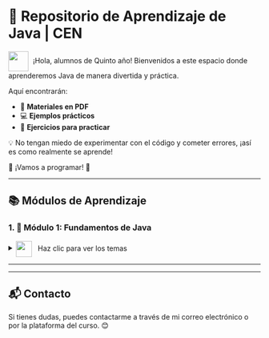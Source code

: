 # 🚀 Repositorio de Aprendizaje de Java   | CEN 

<img src="https://media.giphy.com/media/hvRJCLFzcasrR4ia7z/giphy.gif" width="40" height="40" style="vertical-align: middle; margin-right: 5px;"> ¡Hola, alumnos de Quinto año! Bienvenidos a este espacio donde aprenderemos Java de manera divertida y práctica.  

Aquí encontrarán:  
- 📄 **Materiales en PDF**   
- 💻 **Ejemplos prácticos**   
- 📝 **Ejercicios para practicar**
 
💡 No tengan miedo de experimentar con el código y cometer errores, ¡así es como realmente se aprende!

🚀  ¡Vamos a programar! 🎯  
 

---

## 📚 Módulos de Aprendizaje  

### 1. **:beginner: Módulo 1: Fundamentos de Java**  

<details>
<summary> <img src="https://media.giphy.com/media/iY8CRBdQXODJSCERIr/giphy.gif" width="32" height="32" style="vertical-align: middle; margin-right: 8px;"> Haz clic para ver los temas</summary>

<p align="center">
<strong>INTRODUCCIÓN A JAVA :pushpin:</strong>
<img src="https://user-images.githubusercontent.com/73097560/115834477-dbab4500-a447-11eb-908a-139a6edaec5c.gif">         


</p>





- <a href="https://drive.google.com/file/d/1PvihPOcMbT9BSmoA-2Irvaia9_pgCbXv/view?usp=sharing" target="_blank">📄 <b>PDF Teórico</b></a> - Estructura básica de un programa en Java.


  - **💻 Ejemplos de Clase**:  
    - [✅ Ejemplo :one:: Primer Programa en Java](Ejemplo-Clases/HolaQuinto.java)  
    - [✅ Ejemplo :two:: Variables y Tipos de Datos](Ejemplo-Clases/HolaQuinto.java)
    - [✅ Ejemplo 2: Concatenación](Ejemplo-Clases/ConcatenacionTexto.java)  
    - [✅ Ejemplo 2: Variables y Tipos de Datos](Ejemplo-Clases/EntradaDeDatos.java)  
    -   
  - **📝 Ejercicios**:  
    - [✍️ Ejercicio 1: Escribir un programa que imprima "Hola Mundo"](Ejemplo-Clases/HolaQuinto.java)  
    - [✍️ Ejercicio 2: Crear un programa que calcule la suma de dos números](ruta-al-ejercicio)


</details>  

---
<!--
### 2. **:dart: Módulo 2: Control de Flujo (Condicionales y Bucles)**  

<details>
  <summary>⚡ Haz clic para ver los temas</summary>  

  - [📄 **PDF Teórico**](ruta-al-pdf) - Explicación sobre `if`, `else`, `switch` y bucles (`for`, `while`).  
  - **💻 Ejemplos de Clase**:  
    - [✅ Ejemplo 1: Uso de `if` y `else`](ruta-al-archivo-java)  
    - [✅ Ejemplo 2: Bucle `for`](ruta-al-archivo-java)  
  - **📝 Ejercicios**:  
    - [✍️ Ejercicio 1: Determinar si un número es par o impar](ruta-al-ejercicio)  
    - [✍️ Ejercicio 2: Imprimir los números del 1 al 10 usando un bucle](ruta-al-ejercicio)  

</details>  

---

### 3. **:gear: Módulo 3: Programación Orientada a Objetos**  

<details>
  <summary>🔍 Haz clic para ver los temas</summary>  

  - [📄 **PDF Teórico**](ruta-al-pdf) - Conceptos clave de POO en Java.  
  - **💻 Ejemplos de Clase**:  
    - [✅ Ejemplo 1: Clases y Objetos](ruta-al-archivo-java)  
    - [✅ Ejemplo 2: Herencia y Polimorfismo](ruta-al-archivo-java)  
  - **📝 Ejercicios**:  
    - [✍️ Ejercicio 1: Crear una clase `Persona` con atributos y métodos](ruta-al-ejercicio)  
    - [✍️ Ejercicio 2: Implementar una jerarquía de vehículos](ruta-al-ejercicio)  

</details>  

---

### 4. **:warning: Módulo 4: Manejo de Excepciones**  

<details>
  <summary>⚠️ Haz clic para ver los temas</summary>  

  - [📄 **PDF Teórico**](ruta-al-pdf) - Cómo manejar errores en Java.  
  - **💻 Ejemplos de Clase**:  
    - [✅ Ejemplo 1: Uso de `try`, `catch` y `finally`](ruta-al-archivo-java)  
    - [✅ Ejemplo 2: Excepciones personalizadas](ruta-al-archivo-java)  
  - **📝 Ejercicios**:  
    - [✍️ Ejercicio 1: Capturar una excepción por entrada inválida](ruta-al-ejercicio)  
    - [✍️ Ejercicio 2: Crear una excepción personalizada para un sistema bancario](ruta-al-ejercicio)  

</details>  

---

### 5. **:package: Módulo 5: Colecciones y Streams**  

<details>
  <summary>📦 Haz clic para ver los temas</summary>  

  - [📄 **PDF Teórico**](ruta-al-pdf) - Introducción a `List`, `Set`, `Map` y Streams en Java.  
  - **💻 Ejemplos de Clase**:  
    - [✅ Ejemplo 1: Listas y Conjuntos](ruta-al-archivo-java)  
    - [✅ Ejemplo 2: Uso de `Streams`](ruta-al-archivo-java)  
  - **📝 Ejercicios**:  
    - [✍️ Ejercicio 1: Crear una lista de números y ordenarlos](ruta-al-ejercicio)  
    - [✍️ Ejercicio 2: Leer datos desde un archivo con Streams](ruta-al-ejercicio)  

</details>  

---

## 🤝 Contribuciones  

Si tienes sugerencias o deseas agregar más ejemplos, ¡haz un **pull request**! 🚀  
-->
---

## 📬 Contacto  

Si tienes dudas, puedes contactarme a través de mi correo electrónico o por la plataforma del curso. 😊  
